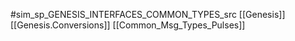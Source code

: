 #sim_sp_GENESIS_INTERFACES_COMMON_TYPES_src
[[Genesis]]
[[Genesis.Conversions]]
[[Common_Msg_Types_Pulses]]
